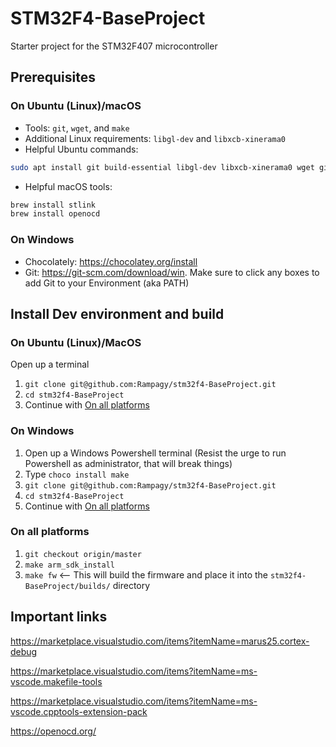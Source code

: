 # STM32F4-BaseProject
Starter project for the STM32F407 microcontroller

## Prerequisites

### On Ubuntu (Linux)/macOS
- Tools: `git`, `wget`, and `make`
- Additional Linux requirements: `libgl-dev` and `libxcb-xinerama0`
- Helpful Ubuntu commands:
```bash
sudo apt install git build-essential libgl-dev libxcb-xinerama0 wget git-gui
```
- Helpful macOS tools: 

```bash
brew install stlink
brew install openocd
```

### On Windows
- Chocolately: https://chocolatey.org/install
- Git: https://git-scm.com/download/win. Make sure to click any boxes to add Git to your Environment (aka PATH)

## Install Dev environment and build

### On Ubuntu (Linux)/MacOS
Open up a terminal
1.  `git clone git@github.com:Rampagy/stm32f4-BaseProject.git`
1.  `cd stm32f4-BaseProject`
1.  Continue with [On all platforms](#on-all-platforms)

### On Windows

1.  Open up a Windows Powershell terminal (Resist the urge to run Powershell as administrator, that will break things)
1.  Type `choco install make`
1.  `git clone git@github.com:Rampagy/stm32f4-BaseProject.git`
1.  `cd stm32f4-BaseProject`
1.  Continue with [On all platforms](#on-all-platforms)

### On all platforms

1.  `git checkout origin/master`
1.  `make arm_sdk_install`
1.  `make fw` <-- This will build the firmware and place it into the `stm32f4-BaseProject/builds/` directory

## Important links

https://marketplace.visualstudio.com/items?itemName=marus25.cortex-debug

https://marketplace.visualstudio.com/items?itemName=ms-vscode.makefile-tools

https://marketplace.visualstudio.com/items?itemName=ms-vscode.cpptools-extension-pack

https://openocd.org/